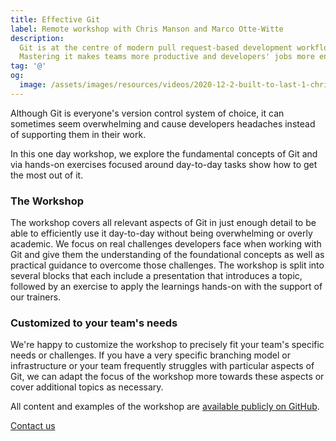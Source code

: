 ```yaml
---
title: Effective Git
label: Remote workshop with Chris Manson and Marco Otte-Witte
description:
  Git is at the centre of modern pull request-based development workflows.
  Mastering it makes teams more productive and developers' jobs more enjoyable.
tag: '@'
og:
  image: /assets/images/resources/videos/2020-12-2-built-to-last-1-christina-roizheim/og-image.png
---
```


Although Git is everyone's version control system of choice, it can sometimes
seem overwhelming and cause developers headaches instead of supporting them in
their work.

In this one day workshop, we explore the fundamental concepts of Git and via
hands-on exercises focused around day-to-day tasks show how to get the most out
of it.

<!--break-->

### The Workshop

The workshop covers all relevant aspects of Git in just enough detail to be able
to efficiently use it day-to-day without being overwhelming or overly academic.
We focus on real challenges developers face when working with Git and give them
the understanding of the foundational concepts as well as practical guidance to
overcome those challenges. The workshop is split into several blocks that each
include a presentation that introduces a topic, followed by an exercise to apply
the learnings hands-on with the support of our trainers.

<!--break-->

### Customized to your team's needs

We're happy to customize the workshop to precisely fit your team's specific
needs or challenges. If you have a very specific branching model or
infrastructure or your team frequently struggles with particular aspects of Git,
we can adapt the focus of the workshop more towards these aspects or cover
additional topics as necessary.

All content and examples of the workshop are
[available publicly on GitHub](https://github.com/simplabs/git-workshop).

<!--break-->

<div layout:class="full" offset:class="after-21">
<CallToAction
  @title="Interested in getting the most out of Git? "
  @text="Request a call to learn more about our Git workshop."
  @label="Book this workshop"
>
  <a href="/contact/" button:scope>
    Contact us
  </a>
</CallToAction>
</div>
